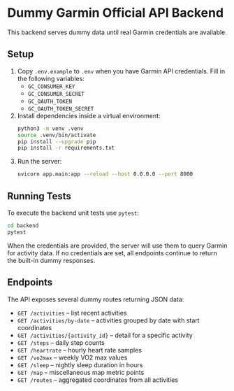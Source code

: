 # Dummy Garmin Official API Backend

This backend serves dummy data until real Garmin credentials are available.

## Setup

1. Copy `.env.example` to `.env` when you have Garmin API credentials.
   Fill in the following variables:
   - `GC_CONSUMER_KEY`
   - `GC_CONSUMER_SECRET`
   - `GC_OAUTH_TOKEN`
   - `GC_OAUTH_TOKEN_SECRET`
2. Install dependencies inside a virtual environment:
   ```bash
   python3 -m venv .venv
   source .venv/bin/activate
   pip install --upgrade pip
   pip install -r requirements.txt
   ```
3. Run the server:
   ```bash
   uvicorn app.main:app --reload --host 0.0.0.0 --port 8000
   ```

## Running Tests

To execute the backend unit tests use `pytest`:

```bash
cd backend
pytest
```

When the credentials are provided, the server will use them to query Garmin
for activity data. If no credentials are set, all endpoints continue to return
the built-in dummy responses.

## Endpoints

The API exposes several dummy routes returning JSON data:

- `GET /activities` – list recent activities
- `GET /activities/by-date` – activities grouped by date with start coordinates
- `GET /activities/{activity_id}` – detail for a specific activity
- `GET /steps` – daily step counts
- `GET /heartrate` – hourly heart rate samples
- `GET /vo2max` – weekly VO2 max values
- `GET /sleep` – nightly sleep duration in hours
- `GET /map` – miscellaneous map metric points
- `GET /routes` – aggregated coordinates from all activities

